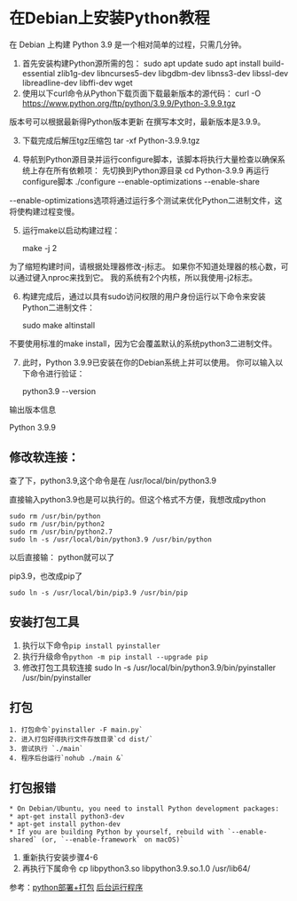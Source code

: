 # 在Debian上安装Python教程
在 Debian 上构建 Python 3.9 是一个相对简单的过程，只需几分钟。

1. 首先安装构建Python源所需的包：
    sudo apt update 
    sudo apt install build-essential zlib1g-dev libncurses5-dev libgdbm-dev libnss3-dev libssl-dev libreadline-dev libffi-dev wget
2. 使用以下curl命令从Python下载页面下载最新版本的源代码：
    curl -O https://www.python.org/ftp/python/3.9.9/Python-3.9.9.tgz
    
版本号可以根据最新得Python版本更新
在撰写本文时，最新版本是3.9.9。

3. 下载完成后解压tgz压缩包
    tar -xf Python-3.9.9.tgz

4. 导航到Python源目录并运行configure脚本，该脚本将执行大量检查以确保系统上存在所有依赖项：
先切换到Python源目录
    cd Python-3.9.9 
再运行configure脚本
    ./configure --enable-optimizations --enable-share

--enable-optimizations选项将通过运行多个测试来优化Python二进制文件，这将使构建过程变慢。

5. 运行make以启动构建过程：

    make -j 2

为了缩短构建时间，请根据处理器修改-j标志。 如果你不知道处理器的核心数，可以通过键入nproc来找到它。 我的系统有2个内核，所以我使用-j2标志。

6. 构建完成后，通过以具有sudo访问权限的用户身份运行以下命令来安装Python二进制文件：

    sudo make altinstall

不要使用标准的make install，因为它会覆盖默认的系统python3二进制文件。

7. 此时，Python 3.9.9已安装在你的Debian系统上并可以使用。 你可以输入以下命令进行验证：

    python3.9 --version

输出版本信息

Python 3.9.9

## 修改软连接：

查了下，python3.9,这个命令是在 /usr/local/bin/python3.9

直接输入python3.9也是可以执行的。但这个格式不方便，我想改成python

    sudo rm /usr/bin/python
    sudo rm /usr/bin/python2
    sudo rm /usr/bin/python2.7
    sudo ln -s /usr/local/bin/python3.9 /usr/bin/python

以后直接输： python就可以了

pip3.9，也改成pip了

    sudo ln -s /usr/local/bin/pip3.9 /usr/bin/pip
## 安装打包工具
1. 执行以下命令`pip install pyinstaller`
2. 执行升级命令`python -m pip install --upgrade pip`
3. 修改打包工具软连接
    sudo ln -s /usr/local/bin/python3.9/bin/pyinstaller /usr/bin/pyinstaller
## 打包
    1. 打包命令`pyinstaller -F main.py`
    2. 进入打包好得执行文件存放目录`cd dist/`
    3. 尝试执行 `./main` 
    4. 程序后台运行`nohub ./main &`
       
## 打包报错
    * On Debian/Ubuntu, you need to install Python development packages:
    * apt-get install python3-dev
    * apt-get install python-dev
    * If you are building Python by yourself, rebuild with `--enable-shared` (or, `--enable-framework` on macOS)`
1. 重新执行安装步骤4-6
2. 再执行下属命令
    cp libpython3.so libpython3.9.so.1.0 /usr/lib64/




参考：[python部署+打包](https://www.cnblogs.com/hejj-bk/articles/15732624.html)
[后台运行程序](https://blog.csdn.net/qq_41035283/article/details/123532615)